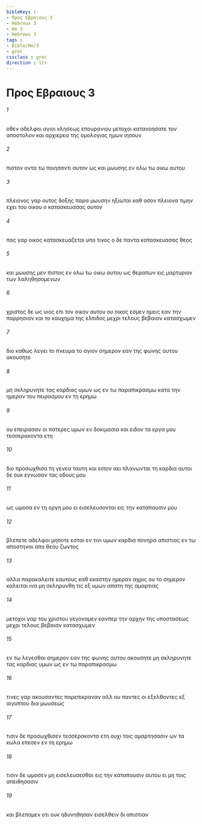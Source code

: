 ```yaml
---
bibleKeys : 
- Προς Εβραιους 3
- Hébreux 3
- He 3
- Hebrews 3
tags : 
- Bible/He/3
- grec
cssclass : grec
direction : ltr
---
```


# Προς Εβραιους 3

###### 1
οθεν αδελφοι αγιοι κλησεως επουρανιου μετοχοι κατανοησατε τον αποστολον και αρχιερεα της ομολογιας ημων ιησουν
###### 2
πιστον οντα τω ποιησαντι αυτον ως και μωυσης εν ολω τω οικω αυτου
###### 3
πλειονος γαρ ουτος δοξης παρα μωυσην ηξιωται καθ οσον πλειονα τιμην εχει του οικου ο κατασκευασας αυτον
###### 4
πας γαρ οικος κατασκευαζεται υπο τινος ο δε παντα κατασκευασας θεος
###### 5
και μωυσης μεν πιστος εν ολω τω οικω αυτου ως θεραπων εις μαρτυριον των λαληθησομενων
###### 6
χριστος δε ως υιος επι τον οικον αυτου ου οικος εσμεν ημεις εαν την παρρησιαν και το καυχημα της ελπιδος μεχρι τελους βεβαιαν κατασχωμεν
###### 7
διο καθως λεγει το πνευμα το αγιον σημερον εαν της φωνης αυτου ακουσητε
###### 8
μη σκληρυνητε τας καρδιας υμων ως εν τω παραπικρασμω κατα την ημεραν του πειρασμου εν τη ερημω
###### 9
ου επειρασαν οι πατερες υμων εν δοκιμασια και ειδον τα εργα μου τεσσερακοντα ετη
###### 10
διο προσωχθισα τη γενεα ταυτη και ειπον αει πλανωνται τη καρδια αυτοι δε ουκ εγνωσαν τας οδους μου
###### 11
ως ωμοσα εν τη οργη μου ει εισελευσονται εις την καταπαυσιν μου
###### 12
βλεπετε αδελφοι μηποτε εσται εν τινι υμων καρδια πονηρα απιστιας εν τω αποστηναι απο θεου ζωντος
###### 13
αλλα παρακαλειτε εαυτους καθ εκαστην ημεραν αχρις ου το σημερον καλειται ινα μη σκληρυνθη τις εξ υμων απατη της αμαρτιας
###### 14
μετοχοι γαρ του χριστου γεγοναμεν εανπερ την αρχην της υποστασεως μεχρι τελους βεβαιαν κατασχωμεν
###### 15
εν τω λεγεσθαι σημερον εαν της φωνης αυτου ακουσητε μη σκληρυνητε τας καρδιας υμων ως εν τω παραπικρασμω
###### 16
τινες γαρ ακουσαντες παρεπικραναν αλλ ου παντες οι εξελθοντες εξ αιγυπτου δια μωυσεως
###### 17
τισιν δε προσωχθισεν τεσσερακοντα ετη ουχι τοις αμαρτησασιν ων τα κωλα επεσεν εν τη ερημω
###### 18
τισιν δε ωμοσεν μη εισελευσεσθαι εις την καταπαυσιν αυτου ει μη τοις απειθησασιν
###### 19
και βλεπομεν οτι ουκ ηδυνηθησαν εισελθειν δι απιστιαν
